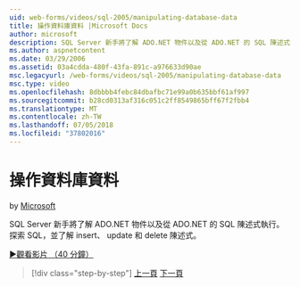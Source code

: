 ```yaml
---
uid: web-forms/videos/sql-2005/manipulating-database-data
title: 操作資料庫資料 |Microsoft Docs
author: microsoft
description: SQL Server 新手將了解 ADO.NET 物件以及從 ADO.NET 的 SQL 陳述式執行。 探索 SQL，並了解 insert、 update 和 delete sta...
ms.author: aspnetcontent
ms.date: 03/29/2006
ms.assetid: 03a4cdda-480f-43fa-891c-a976633d90ae
msc.legacyurl: /web-forms/videos/sql-2005/manipulating-database-data
msc.type: video
ms.openlocfilehash: 8dbbbb4febc84dbafbc71e99a0b635bbf61af997
ms.sourcegitcommit: b28cd0313af316c051c2ff8549865bff67f2fbb4
ms.translationtype: MT
ms.contentlocale: zh-TW
ms.lasthandoff: 07/05/2018
ms.locfileid: "37802016"
---
```

<a name="manipulating-database-data"></a>操作資料庫資料
====================
by [Microsoft](https://github.com/microsoft)

SQL Server 新手將了解 ADO.NET 物件以及從 ADO.NET 的 SQL 陳述式執行。 探索 SQL，並了解 insert、 update 和 delete 陳述式。

[&#9654;觀看影片 （40 分鐘）](https://channel9.msdn.com/Blogs/ASP-NET-Site-Videos/manipulating-database-data)

> [!div class="step-by-step"]
> [上一頁](designing-relational-database-tables.md)
> [下一頁](more-structured-query-language.md)
